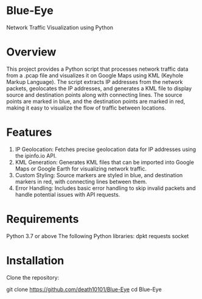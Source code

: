 # Blue-Eye
Network Traffic Visualization using Python

# Overview
This project provides a Python script that processes network traffic data from a .pcap file and visualizes it on Google Maps using KML (Keyhole Markup Language). The script extracts IP addresses from the network packets, geolocates the IP addresses, and generates a KML file to display source and destination points along with connecting lines. The source points are marked in blue, and the destination points are marked in red, making it easy to visualize the flow of traffic between locations.

# Features
1. IP Geolocation: Fetches precise geolocation data for IP addresses using the ipinfo.io API.
2. KML Generation: Generates KML files that can be imported into Google Maps or Google Earth for visualizing network traffic.
3. Custom Styling: Source markers are styled in blue, and destination markers in red, with connecting lines between them.
4. Error Handling: Includes basic error handling to skip invalid packets and handle potential issues with API requests.

# Requirements
Python 3.7 or above
The following Python libraries:
  dpkt
  requests
  socket

# Installation
Clone the repository:

git clone https://github.com/death10101/Blue-Eye
cd Blue-Eye

